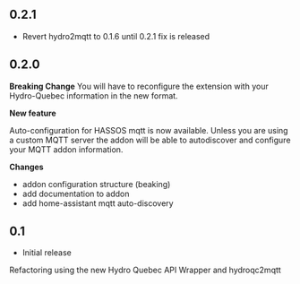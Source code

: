 <!-- https://developers.home-assistant.io/docs/add-ons/presentation#keeping-a-changelog -->

## 0.2.1

- Revert hydro2mqtt to 0.1.6 until 0.2.1 fix is released

## 0.2.0

**Breaking Change**
You will have to reconfigure the extension with your Hydro-Quebec information in the new format.

**New feature**

Auto-configuration for HASSOS mqtt is now available. Unless you are using a custom MQTT server the addon will be able to autodiscover and configure your MQTT addon information.

**Changes**
- addon configuration structure (beaking)
- add documentation to addon
- add home-assistant mqtt auto-discovery

## 0.1

- Initial release

Refactoring using the new Hydro Quebec API Wrapper and hydroqc2mqtt
